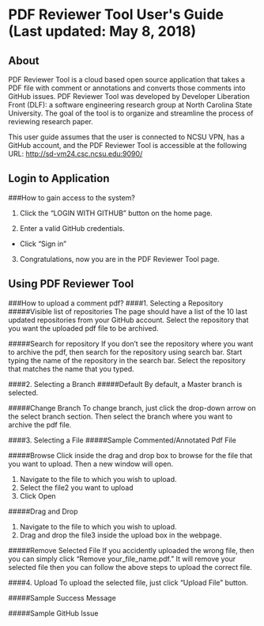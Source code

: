 # PDF Reviewer Tool User&#39;s Guide (Last updated: May 8, 2018)

## About 
PDF Reviewer Tool is a cloud based open source application that takes a PDF file with comment or annotations and converts those comments into GitHub issues. PDF Reviewer Tool was developed by Developer Liberation Front (DLF): a software engineering research group at North Carolina State University. The goal of the tool is to organize and streamline the process of reviewing research paper. 

This user guide assumes that the user is connected to NCSU VPN, has a GitHub account, and the PDF Reviewer Tool is accessible at the following URL: http://sd-vm24.csc.ncsu.edu:9090/ 

## Login to Application

###How to gain access to the system?
1. Click the “LOGIN WITH GITHUB” button on the home page. 

2. Enter a valid GitHub credentials.
* Click “Sign in” 

3. Congratulations, now you are in the PDF Reviewer Tool page. 

## Using PDF Reviewer Tool
###How to upload a comment pdf?
####1. Selecting a Repository
#####Visible list of repositories
The page should have a list of the 10 last updated repositories from your GitHub account. Select the repository that you want the uploaded pdf file to be archived. 

#####Search for repository
If you don’t see the repository where you want to archive the pdf, then search for the repository using search bar. Start typing the name of the repository in the search bar. Select the repository that matches the name that you typed.

####2. Selecting a Branch
#####Default 
By default, a Master branch is selected. 

#####Change Branch
To change branch, just click the drop-down arrow on the select branch section. Then select the branch where you want to archive the pdf file.

####3. Selecting a File 
#####Sample Commented/Annotated Pdf File

#####Browse 
Click inside the drag and drop box to browse for the file that you want to upload. Then a new window will open.
1.  Navigate to the file to which you wish to upload.
2. Select the file2 you want to upload 
3. Click Open

#####Drag and Drop
1. Navigate to the file to which you wish to upload.
2. Drag and drop the file3 inside the upload box in the webpage. 

#####Remove Selected File
If you accidently uploaded the wrong file, then you can simply click “Remove your_file_name.pdf.” It will remove your selected file then you can follow the above steps to upload the correct file.

####4. Upload
	To upload the selected file, just click “Upload File” button.

#####Sample Success Message

#####Sample GitHub Issue



